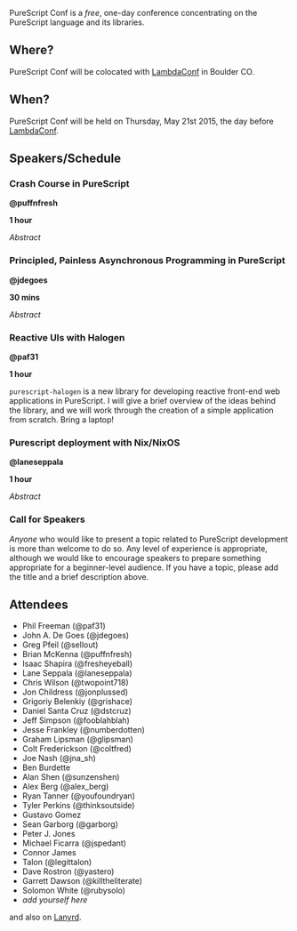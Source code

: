 PureScript Conf is a _free_, one-day conference concentrating on the PureScript language and its libraries.

## Where?

PureScript Conf will be colocated with [LambdaConf](http://degoesconsulting.com/lambdaconf-2015) in Boulder CO.

## When?

PureScript Conf will be held on Thursday, May 21st 2015, the day before [LambdaConf](http://degoesconsulting.com/lambdaconf-2015).

## Speakers/Schedule

### Crash Course in PureScript

**@puffnfresh**

**1 hour**

_Abstract_

### Principled, Painless Asynchronous Programming in PureScript

**@jdegoes**

**30 mins**

_Abstract_

### Reactive UIs with Halogen

**@paf31**

**1 hour**

`purescript-halogen` is a new library for developing reactive front-end web applications in PureScript. I will give a brief overview of the ideas behind the library, and we will work through the creation of a simple application from scratch. Bring a laptop! 

### Purescript deployment with Nix/NixOS

**@laneseppala**

**1 hour**

_Abstract_

### Call for Speakers

_Anyone_ who would like to present a topic related to PureScript development is more than welcome to do so. Any level of experience is appropriate, although we would like to encourage speakers to prepare something appropriate for a beginner-level audience. If you have a topic, please add the title and a brief description above.

## Attendees

- Phil Freeman (@paf31)
- John A. De Goes (@jdegoes)
- Greg Pfeil (@sellout)
- Brian McKenna (@puffnfresh)
- Isaac Shapira (@fresheyeball)
- Lane Seppala  (@laneseppala)
- Chris Wilson (@twopoint718)
- Jon Childress (@jonplussed)
- Grigoriy Belenkiy (@grishace)
- Daniel Santa Cruz (@dstcruz)
- Jeff Simpson (@fooblahblah)
- Jesse Frankley (@numberdotten)
- Graham Lipsman (@glipsman)
- Colt Frederickson (@coltfred)
- Joe Nash (@jna_sh)
- Ben Burdette
- Alan Shen (@sunzenshen)
- Alex Berg (@alex_berg)
- Ryan Tanner (@youfoundryan)
- Tyler Perkins (@thinksoutside)
- Gustavo Gomez
- Sean Garborg (@garborg)
- Peter J. Jones
- Michael Ficarra (@jspedant)
- Connor James
- Talon (@legittalon)
- Dave Rostron (@yastero)
- Garrett Dawson (@killtheliterate)
- Solomon White (@rubysolo)
- *add yourself here*

and also on [Lanyrd](http://lanyrd.com/2015/purescript-conf/).